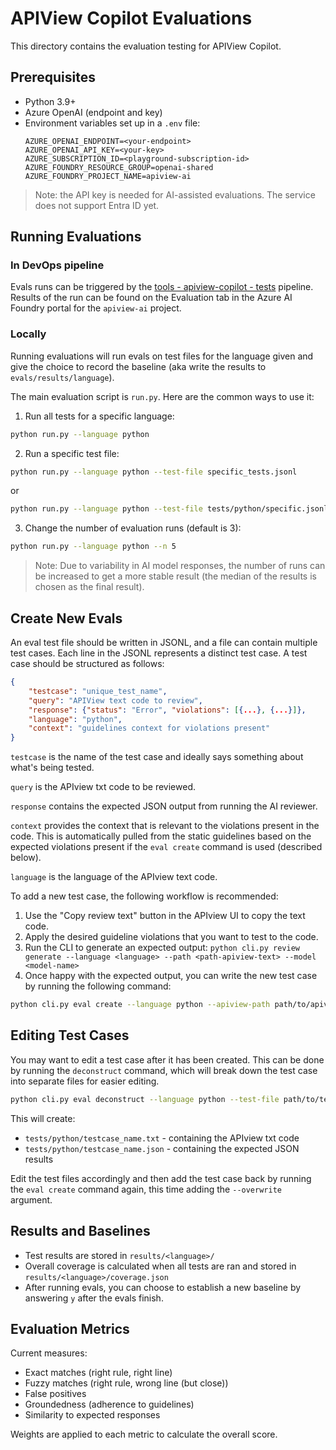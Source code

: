 # APIView Copilot Evaluations

This directory contains the evaluation testing for APIView Copilot.

## Prerequisites

- Python 3.9+
- Azure OpenAI (endpoint and key)
- Environment variables set up in a `.env` file:
  ```
  AZURE_OPENAI_ENDPOINT=<your-endpoint>
  AZURE_OPENAI_API_KEY=<your-key>
  AZURE_SUBSCRIPTION_ID=<playground-subscription-id>
  AZURE_FOUNDRY_RESOURCE_GROUP=openai-shared
  AZURE_FOUNDRY_PROJECT_NAME=apiview-ai
  ```

> Note: the API key is needed for AI-assisted evaluations. The service does not support Entra ID yet.

## Running Evaluations

### In DevOps pipeline

Evals runs can be triggered by the [tools - apiview-copilot - tests](https://dev.azure.com/azure-sdk/internal/_build?definitionId=7662&_a=summary) pipeline. Results of the run can be found on the Evaluation tab in the Azure AI Foundry portal for the `apiview-ai` project. 

### Locally

Running evaluations will run evals on test files for the language given and give the choice to record the baseline (aka write the results to `evals/results/language`). 

The main evaluation script is `run.py`. Here are the common ways to use it:

1. Run all tests for a specific language:
```bash
python run.py --language python
```

2. Run a specific test file:
```bash
python run.py --language python --test-file specific_tests.jsonl
```

or 

```bash
python run.py --language python --test-file tests/python/specific.jsonl
```

3. Change the number of evaluation runs (default is 3):
```bash
python run.py --language python --n 5
```

> Note: Due to variability in AI model responses, the number of runs can be increased to get a more stable result (the median of the results is chosen as the final result).


## Create New Evals

An eval test file should be written in JSONL, and a file can contain multiple test cases. Each line in the JSONL represents a distinct test case. A test case should be structured as follows:

```json
{
    "testcase": "unique_test_name",
    "query": "APIView text code to review",
    "response": {"status": "Error", "violations": [{...}, {...}]},
    "language": "python",
    "context": "guidelines context for violations present"
}
```

`testcase` is the name of the test case and ideally says something about what's being tested.

`query` is the APIview txt code to be reviewed.

`response` contains the expected JSON output from running the AI reviewer.

`context` provides the context that is relevant to the violations present in the code. This is automatically pulled from the static guidelines based on the expected violations present if the `eval create` command is used (described below).

`language` is the language of the APIview text code.

To add a new test case, the following workflow is recommended:

1. Use the "Copy review text" button in the APIview UI to copy the text code.
2. Apply the desired guideline violations that you want to test to the code.
3. Run the CLI to generate an expected output: `python cli.py review generate --language <language> --path <path-apiview-text> --model <model-name>`
4. Once happy with the expected output, you can write the new test case by running the following command:

```bash
python cli.py eval create --language python --apiview-path path/to/apiview.txt --expected-path path/to/expected.json --test-file path/to/test.jsonl --name testcase_name
```

## Editing Test Cases

You may want to edit a test case after it has been created. This can be done by running the `deconstruct` command, which will break down the test case into separate files for easier editing.

```bash
python cli.py eval deconstruct --language python --test-file path/to/test.jsonl --test-case testcase_name
```

This will create:
- `tests/python/testcase_name.txt` - containing the APIview txt code
- `tests/python/testcase_name.json` - containing the expected JSON results

Edit the test files accordingly and then add the test case back by running the `eval create` command again, this time adding the `--overwrite` argument.

## Results and Baselines

- Test results are stored in `results/<language>/`
- Overall coverage is calculated when all tests are ran and stored in `results/<language>/coverage.json`
- After running evals, you can choose to establish a new baseline by answering `y` after the evals finish.

## Evaluation Metrics

Current measures:
- Exact matches (right rule, right line)
- Fuzzy matches (right rule, wrong line (but close))
- False positives
- Groundedness (adherence to guidelines)
- Similarity to expected responses

Weights are applied to each metric to calculate the overall score.
